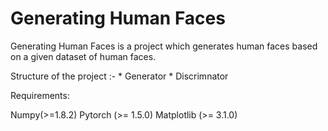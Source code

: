 # Generating Human Faces

Generating Human Faces is a project which generates human faces based on a given dataset of human faces.

Structure of the project :-
	* Generator 
	* Discrimnator
	


Requirements:

Numpy(>=1.8.2)
Pytorch (>= 1.5.0)
Matplotlib (>= 3.1.0)
